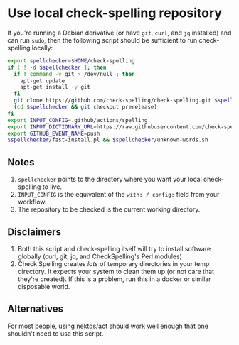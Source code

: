 # Use local check-spelling repository

If you're running a Debian derivative (or have `git`, `curl`, and `jq` installed) and can run `sudo`, then the following script should be sufficient to run check-spelling locally:

```sh
export spellchecker=$HOME/check-spelling
if [ ! -d $spellchecker ]; then
  if ! command -v git > /dev/null ; then
    apt-get update
    apt-get install -y git
  fi
  git clone https://github.com/check-spelling/check-spelling.git $spellchecker
  (cd $spellchecker && git checkout prerelease)
fi
export INPUT_CONFIG=.github/actions/spelling
export INPUT_DICTIONARY_URL=https://raw.githubusercontent.com/check-spelling/check-spelling/dictionary-20200211/dict.txt
export GITHUB_EVENT_NAME=push
$spellchecker/fast-install.pl && $spellchecker/unknown-words.sh
```

## Notes

1. `spellchecker` points to the directory where you want your local check-spelling to live.
2. `INPUT_CONFIG` is the equivalent of the `with: / config:` field from your workflow.
3. The repository to be checked is the current working directory.

## Disclaimers

1. Both this script and check-spelling itself will try to install software globally (curl, git, jq, and CheckSpelling's Perl modules)
2. Check Spelling creates *lots* of temporary directories in your temp directory. It expects your system to clean them up (or not care that they're created). If this is a problem, run this in a docker or similar disposable world.

## Alternatives

For most people, using [nektos/act](https://github.com/nektos/act) should work well enough that one shouldn't need to use this script.
